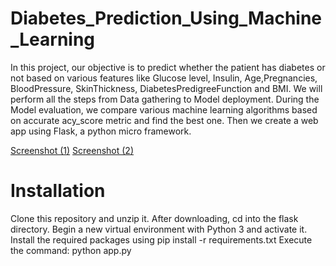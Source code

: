 # Diabetes_Prediction_Using_Machine_Learning
In this project, our objective is to predict whether the patient has diabetes
or not based on various features like Glucose level, Insulin, Age,Pregnancies, BloodPressure, SkinThickness, DiabetesPredigreeFunction and BMI.
We will perform all the steps from Data gathering to Model deployment.
During the Model evaluation, we compare various machine learning algorithms based on accurate acy_score metric and find the best one.
Then we create a web app using Flask, a python micro framework.

[Screenshot (1)](https://github.com/rituraj9927/Diabetes_Prediction_Using_Machine_Learning/assets/131273620/c2424523-4d46-48bb-a3d8-101c535c4f86)
[Screenshot (2)](https://github.com/rituraj9927/Diabetes_Prediction_Using_Machine_Learning/assets/131273620/a7d0406e-0f52-45a8-a718-3577dab26e31)

# Installation
Clone this repository and unzip it.
After downloading, cd into the flask directory.
Begin a new virtual environment with Python 3 and activate it.
Install the required packages using pip install -r requirements.txt
Execute the command: python app.py
